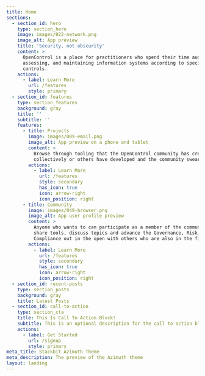 ```yaml
---
title: Home
sections:
  - section_id: hero
    type: section_hero
    image: images/022-network.png
    image_alt: App preview
    title: 'Security, not obscurity'
    content: >
      OpenControl is a place for practitioners who spend their time auditing,
      assessing, and maintaining information systems according to specified
      controls.
    actions:
      - label: Learn More
        url: /features
        style: primary
  - section_id: features
    type: section_features
    background: gray
    title: ''
    subtitle: ''
    features:
      - title: Projects
        image: images/009-email.png
        image_alt: App preview on a phone and tablet
        content: >
          Browse through tooling that the OpenControl community has created
          collectively or others have developed and the community swears by.
        actions:
          - label: Learn More
            url: /features
            style: secondary
            has_icon: true
            icon: arrow-right
            icon_position: right
      - title: Community
        image: images/049-browser.png
        image_alt: App user profile preview
        content: >
          Anyone who wants to can participate as a member of the community to
          share tools, discuss topics and advance the Governance, Risk, and
          Compliance out in the open with others who are also in the field.
        actions:
          - label: Learn More
            url: /features
            style: secondary
            has_icon: true
            icon: arrow-right
            icon_position: right
  - section_id: recent-posts
    type: section_posts
    background: gray
    title: Latest Posts
  - section_id: call-to-action
    type: section_cta
    title: This Is Call To Action Block!
    subtitle: This is an optional description for the call to action block.
    actions:
      - label: Get Started
        url: /signup
        style: primary
meta_title: Stackbit Azimuth Theme
meta_description: The preview of the Azimuth theme
layout: landing
---
```

